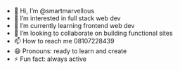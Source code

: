- 👋 Hi, I’m @smartmarvellous
- 👀 I’m interested in full stack web dev
- 🌱 I’m currently learning frontend web dev
- 💞️ I’m looking to collaborate on building functional sites
- 📫 How to reach me 08107228439
- 😄 Pronouns: ready to learn and create
- ⚡ Fun fact: always active

<!---
smartmarvellous/smartmarvellous is a ✨ special ✨ repository because its `README.md` (this file) appears on your GitHub profile.
You can click the Preview link to take a look at your changes.
--->
